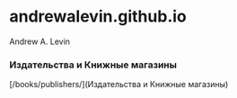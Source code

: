 # andrewalevin.github.io
Andrew A. Levin


### Издательства и Книжные магазины

[/books/publishers/](Издательства и Книжные магазины)
